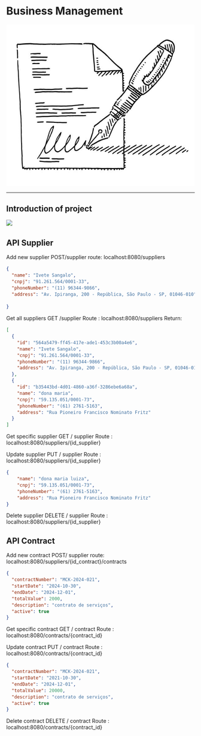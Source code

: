 # Business Management

![](.dev/static/contrato.jpg)

-------
## Introduction of project

![](.dev/static)

## API Supplier

Add new supplier
POST/supplier
route: localhost:8080/suppliers
```json
{
  "name": "Ivete Sangalo",
  "cnpj": "91.261.564/0001-33",
  "phoneNumber": "(11) 96344-9866",
  "address": "Av. Ipiranga, 200 - República, São Paulo - SP, 01046-010"

}
```
Get all suppliers
GET /supplier
Route : localhost:8080/suppliers
Return:
```json
[
  {
    "id": "564a5479-ff45-417e-ade1-453c3b00a4e6",
    "name": "Ivete Sangalo",
    "cnpj": "91.261.564/0001-33",
    "phoneNumber": "(11) 96344-9866",
    "address": "Av. Ipiranga, 200 - República, São Paulo - SP, 01046-010"
  },
  {
    "id": "b35443bd-4d01-4860-a36f-3286ebe6a68a",
    "name": "dona maria",
    "cnpj": "59.135.051/0001-73",
    "phoneNumber": "(61) 2761-5163",
    "address": "Rua Pioneiro Francisco Nominato Fritz"
  }
]
```

Get specific supplier 
GET / supplier
Route : localhost:8080/suppliers/{id_supplier}

Update supplier
PUT / supplier
Route : localhost:8080/suppliers/{id_supplier}
```json
{
    "name": "dona maria luiza",
    "cnpj": "59.135.051/0001-73",
    "phoneNumber": "(61) 2761-5163",
    "address": "Rua Pioneiro Francisco Nominato Fritz"
}
```

Delete supplier
DELETE / supplier
Route : localhost:8080/suppliers/{id_supplier}

## API Contract

Add new contract
POST/ supplier
route: localhost:8080/suppliers/{id_contract}/contracts
```json
{
  "contractNumber": "MCK-2024-021",
  "startDate": "2024-10-30",
  "endDate": "2024-12-01",
  "totalValue": 2000,
  "description": "contrato de serviços",
  "active": true
}
```

Get specific contract
GET / contract
Route : localhost:8080/contracts/{contract_id}

Update contract
PUT / contract
Route : localhost:8080/contracts/{contract_id}
```json
{
  "contractNumber": "MCK-2024-021",
  "startDate": "2021-10-30",
  "endDate": "2024-12-01",
  "totalValue": 20000,
  "description": "contrato de serviços",
  "active": true
}
```

Delete contract
DELETE / contract
Route : localhost:8080/contracts/{contract_id}